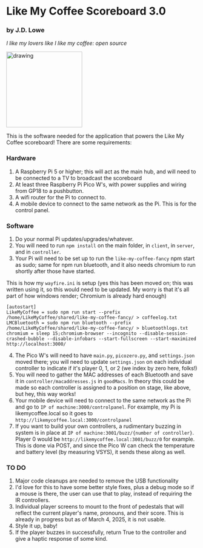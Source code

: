 # Like My Coffee Scoreboard 3.0

### by J.D. Lowe

_I like my lovers like I like my coffee: open source_

<img src="https://github.com/thejdlowe/like-my-coffee-scoreboard/assets/2357370/d96b879c-cc73-4bdd-8d4b-e44f2ba1b3a0" alt="drawing" width="200"/>

This is the software needed for the application that powers the Like My Coffee scoreboard! There are some requirements:

### Hardware

1. A Raspberry Pi 5 or higher; this will act as the main hub, and will need to be connected to a TV to broadcast the scoreboard
2. At least three Raspberry Pi Pico W's, with power supplies and wiring from GP18 to a pushbutton.
3. A wifi router for the Pi to connect to.
4. A mobile device to connect to the same network as the Pi. This is for the control panel.

### Software

1. Do your normal Pi updates/upgrades/whatever.
2. You will need to run `npm install` on the main folder, in `client`, in `server`, and in `controller`.
3. Your Pi will need to be set up to run the `like-my-coffee-fancy` npm start as sudo; same for npm run bluetooth, and it also needs chromium to run shortly after those have started.

This is how my `wayfire.ini` is setup (yes this has been moved on; this was written using it, so this would need to be updated. My worry is that it's all part of how windows render; Chromium is already hard enough)

```
[autostart]
LikeMyCoffee = sudo npm run start --prefix /home/LikeMyCoffee/shared/like-my-coffee-fancy/ > coffeelog.txt
LMCBluetooth = sudo npm run bluetooth --prefix /home/LikeMyCoffee/shared/like-my-coffee-fancy/ > bluetoothlogs.txt
chromium = sleep 15;chromium-browser --incognito --disable-session-crashed-bubble --disable-infobars --start-fullscreen --start-maximized http://localhost:3000/
```

4. The Pico W's will need to have `main.py`, `picozero.py`, and `settings.json` moved there; you will need to update `settings.json` on each individual controller to indicate if it's player 0, 1, or 2 (we index by zero here, folks!)
5. You will need to gather the MAC addresses of each Bluetooth and save it in `controller/macaddresses.js` in `goodMacs`. In theory this could be made so each controller is assigned to a position on stage, like above, but hey, this way works!
6. Your mobile device will need to connect to the same network as the Pi and go to `IP of machine:3000/controlpanel`. For example, my Pi is likemycoffee.local so it goes to `http://likemycoffee.local:3000/controlpanel`
7. If you want to build your own controllers, a rudimentary buzzing in system is in place at `IP of machine:3001/buzz/{number of controller}`. Player 0 would be `http://likemycoffee.local:3001/buzz/0` for example. This is done via POST, and since the Pico W can check the temperature and battery level (by measuring VSYS), it sends these along as well.

### TO DO

1. Major code cleanups are needed to remove the USB functionality
2. I'd love for this to have some better style fixes, plus a debug mode so if a mouse is there, the user can use that to play, instead of requiring the IR controllers.
3. Individual player screens to mount to the front of pedestals that will reflect the current player's name, pronouns, and their score. This is already in progress but as of March 4, 2025, it is not usable.
4. Style it up, baby!
5. If the player buzzes in successfully, return True to the controller and give a haptic response of some kind.
